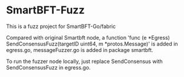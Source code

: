 # SmartBFT-Fuzz

This is a fuzz project for SmartBFT-Go/fabric

Compared with original Smartbft node, a function 'func (e *Egress) SendConsensusFuzz(targetID uint64, m *protos.Message)' is added in egress.go, messageFuzzer.go is added in package smartbft.

To run the fuzzer node locally, just replace SendConsensus with SendConsensusFuzz in egress.go.
